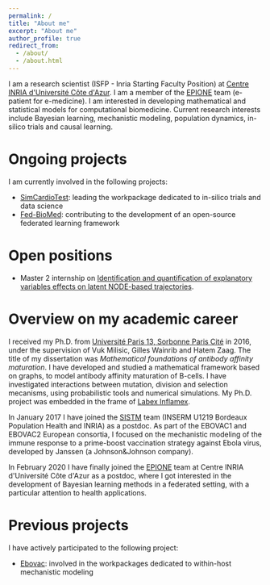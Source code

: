 ```yaml
---
permalink: /
title: "About me"
excerpt: "About me"
author_profile: true
redirect_from: 
  - /about/
  - /about.html
---
```


I am a research scientist (ISFP - Inria Starting Faculty Position) at [Centre INRIA d'Université Côte d'Azur](https://www.inria.fr/fr/centre-inria-sophia-antipolis-mediterranee). I am a member of the [EPIONE](https://team.inria.fr/epione/fr/) team (e-patient for e-medicine). I am interested in developing mathematical and statistical models for computational biomedicine. Current research interests include Bayesian learning, mechanistic modeling, population dynamics, in-silico trials and causal learning.

Ongoing projects
======
I am currently involved in the following projects:
- [SimCardioTest](https://www.simcardiotest.eu/wordpress/): leading the workpackage dedicated to in-silico trials and data science
- [Fed-BioMed](https://fedbiomed.gitlabpages.inria.fr/): contributing to the development of an open-source federated learning framework

Open positions
======
- Master 2 internship on [Identification and quantification of explanatory variables effects on latent NODE-based trajectories](http://ibalelli.github.io/files/job_offers/Internship_proposal_Deep_Mixed_Effect.pdf).

<!---
No ongoing open positions
- PhD position on [Optimizing sequential treatment in head and neck squamous cell carcinoma (HNSCC): artificial intelligence based on real-life patient data to support medical decision-making](https://jobs.inria.fr/public/classic/fr/offres/2022-04810), co-directed with Dr S. Benzekry (Inria-Inserm [COMPO](https://team.inria.fr/compo/) Team, Marseille) and Pr A. Varoquaux (radiologist at [AP-HM](http://fr.ap-hm.fr/), Marseille)
- PostDoctoral position on [Causal data analysis of in-silico trials](http://ibalelli.github.io/files/job_offers/Job_offer_post_doc_SimCardioTest.pdf). Please, send your application [here](https://recrutement.inria.fr/public/classic/fr/offres/2022-05241)
-->

Overview on my academic career
======
I received my Ph.D. from [Université Paris 13, Sorbonne Paris Cité](https://www.univ-paris13.fr/presentation/) in 2016, under the supervision of Vuk Milisic, Gilles Wainrib and Hatem Zaag. The title of my dissertation was <i>Mathematical foundations of antibody affinity maturation</i>. I have developed and studied a mathematical framework based on graphs, to model antibody affinity maturation of B-cells. I have investigated interactions between mutation, division and selection mecanisms, using probabilistic tools and numerical simulations. My Ph.D. project was embedded in the frame of [Labex Inflamex](http://inflamex.fr/).

In January 2017 I have joined the [SISTM](https://www.bordeaux-population-health.center/en/teams/statistics-in-systems-biology-and-translationnal-medicine-sistm/) team (INSERM U1219 Bordeaux Population Health and INRIA) as a postdoc. As part of the EBOVAC1 and EBOVAC2 European consortia, I focused on the mechanistic modeling of the immune response to a prime-boost vaccination strategy against Ebola virus, developed by Janssen (a Johnson&Johnson company). 

In February 2020 I have finally joined the [EPIONE](https://team.inria.fr/epione/fr/) team at Centre INRIA d'Université Côte d'Azur as a postdoc, where I got interested in the development of Bayesian learning methods in a federated setting, with a particular attention to health applications.

Previous projects
======
I have actively participated to the following project:
- [Ebovac](https://www.ebovac.org/): involved in the workpackages dedicated to within-host mechanistic modeling
